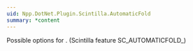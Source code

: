```yaml
---
uid: Npp.DotNet.Plugin.Scintilla.AutomaticFold
summary: *content
---
```


Possible options for <xref href="Npp.DotNet.Plugin.IScintillaGateway.SetAutomaticFold(Npp.DotNet.Plugin.Scintilla.AutomaticFold)" data-throw-if-not-resolved="false"></xref>. (Scintilla feature SC_AUTOMATICFOLD_)

